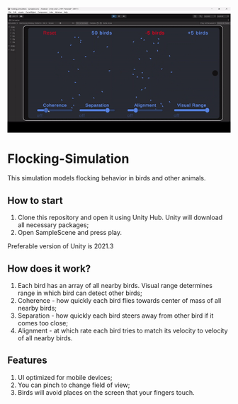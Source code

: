 ![Alt text](flockingDemo.gif?raw=true "Title")

# Flocking-Simulation
This simulation models flocking behavior in birds and other animals.

## How to start
1. Clone this repository and open it using Unity Hub. Unity will download all necessary packages;
2. Open SampleScene and press play.
   
Preferable version of Unity is 2021.3

## How does it work?
1. Each bird has an array of all nearby birds. Visual range determines range in which bird can detect other birds;
2. Coherence - how quickly each bird flies towards center of mass of all nearby birds;
3. Separation - how quickly each bird steers away from other bird if it comes too close;
4. Alignment - at which rate each bird tries to match its velocity to velocity of all nearby birds.

## Features
1. UI optimized for mobile devices;
2. You can pinch to change field of view;
3. Birds will avoid places on the screen that your fingers touch.
